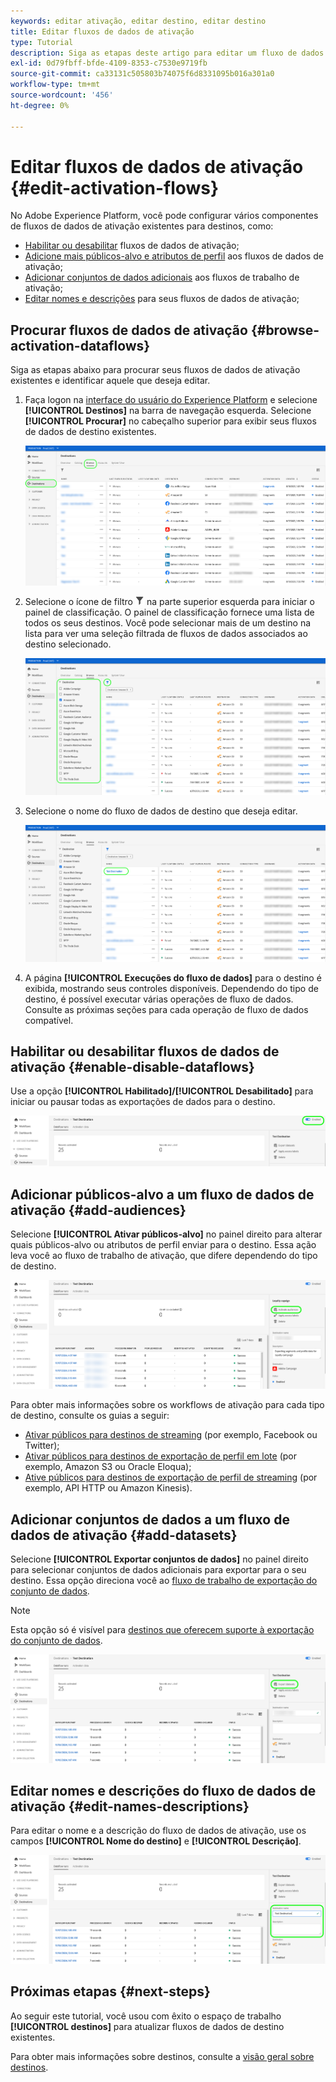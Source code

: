 ```yaml
---
keywords: editar ativação, editar destino, editar destino
title: Editar fluxos de dados de ativação
type: Tutorial
description: Siga as etapas deste artigo para editar um fluxo de dados de ativação existente no Adobe Experience Platform.
exl-id: 0d79fbff-bfde-4109-8353-c7530e9719fb
source-git-commit: ca33131c505803b74075f6d8331095b016a301a0
workflow-type: tm+mt
source-wordcount: '456'
ht-degree: 0%

---
```


# Editar fluxos de dados de ativação {#edit-activation-flows}

No Adobe Experience Platform, você pode configurar vários componentes de fluxos de dados de ativação existentes para destinos, como:

* [Habilitar ou desabilitar](#enable-disable-dataflows) fluxos de dados de ativação;
* [Adicione mais públicos-alvo e atributos de perfil](#add-audiences) aos fluxos de dados de ativação;
* [Adicionar conjuntos de dados adicionais](#add-datasets) aos fluxos de trabalho de ativação;
* [Editar nomes e descrições](#edit-names-descriptions) para seus fluxos de dados de ativação;

<!-- * [Apply access labels](#apply-access-labels) to exported data; -->

## Procurar fluxos de dados de ativação {#browse-activation-dataflows}

Siga as etapas abaixo para procurar seus fluxos de dados de ativação existentes e identificar aquele que deseja editar.

1. Faça logon na [interface do usuário do Experience Platform](https://platform.adobe.com/) e selecione **[!UICONTROL Destinos]** na barra de navegação esquerda. Selecione **[!UICONTROL Procurar]** no cabeçalho superior para exibir seus fluxos de dados de destino existentes.

   ![Procurar destinos](../assets/ui/edit-activation/browse-destinations.png)

2. Selecione o ícone de filtro ![Ícone de filtro](../../images/icons/filter.png) na parte superior esquerda para iniciar o painel de classificação. O painel de classificação fornece uma lista de todos os seus destinos. Você pode selecionar mais de um destino na lista para ver uma seleção filtrada de fluxos de dados associados ao destino selecionado.

   ![Filtrar destinos](../assets/ui/edit-activation/filter-destinations.png)

3. Selecione o nome do fluxo de dados de destino que deseja editar.

   ![Selecionar destino](../assets/ui/edit-activation/destination-select.png)

4. A página **[!UICONTROL Execuções do fluxo de dados]** para o destino é exibida, mostrando seus controles disponíveis. Dependendo do tipo de destino, é possível executar várias operações de fluxo de dados. Consulte as próximas seções para cada operação de fluxo de dados compatível.

## Habilitar ou desabilitar fluxos de dados de ativação {#enable-disable-dataflows}

Use a opção **[!UICONTROL Habilitado]/[!UICONTROL Desabilitado]** para iniciar ou pausar todas as exportações de dados para o destino.

![Imagem da interface do Experience Platform mostrando a alternância de execução do fluxo de dados Habilitado/Desabilitado.](../assets/ui/edit-activation/enable-toggle.png)

## Adicionar públicos-alvo a um fluxo de dados de ativação {#add-audiences}

Selecione **[!UICONTROL Ativar públicos-alvo]** no painel direito para alterar quais públicos-alvo ou atributos de perfil enviar para o destino. Essa ação leva você ao fluxo de trabalho de ativação, que difere dependendo do tipo de destino.

![imagem da interface do usuário do Experience Platform mostrando a opção de execução do fluxo de dados Ativar públicos-alvo.](../assets/ui/edit-activation/activate-audiences.png)

Para obter mais informações sobre os workflows de ativação para cada tipo de destino, consulte os guias a seguir:

* [Ativar públicos para destinos de streaming](./activate-segment-streaming-destinations.md) (por exemplo, Facebook ou Twitter);
* [Ativar públicos para destinos de exportação de perfil em lote](./activate-batch-profile-destinations.md) (por exemplo, Amazon S3 ou Oracle Eloqua);
* [Ative públicos para destinos de exportação de perfil de streaming](./activate-streaming-profile-destinations.md) (por exemplo, API HTTP ou Amazon Kinesis).

## Adicionar conjuntos de dados a um fluxo de dados de ativação {#add-datasets}

Selecione **[!UICONTROL Exportar conjuntos de dados]** no painel direito para selecionar conjuntos de dados adicionais para exportar para o seu destino. Essa opção direciona você ao [fluxo de trabalho de exportação do conjunto de dados](export-datasets.md).

>[!NOTE]
>
>Esta opção só é visível para [destinos que oferecem suporte à exportação do conjunto de dados](export-datasets.md#supported-destinations).

![Imagem da interface do usuário do Experience Platform mostrando a opção de execução do fluxo de dados Exportar conjuntos de dados.](../assets/ui/edit-activation/export-datasets.png)

<!-- ## Apply access labels {#apply-access-labels}

Select **[!UICONTROL Apply access labels]** to edit the data usage labels for the exported data. See the [data usage labels documentation](../../data-governance/labels/overview.md) to learn more.

![Experience Platform UI image showing the Export datasets dataflow run option.](../assets/ui/edit-activation/apply-access-labels.png) -->

## Editar nomes e descrições do fluxo de dados de ativação {#edit-names-descriptions}

Para editar o nome e a descrição do fluxo de dados de ativação, use os campos **[!UICONTROL Nome do destino]** e **[!UICONTROL Descrição]**.

![Detalhes do destino](../assets/ui/edit-activation/edit-destination-name-description.png)

## Próximas etapas {#next-steps}

Ao seguir este tutorial, você usou com êxito o espaço de trabalho **[!UICONTROL destinos]** para atualizar fluxos de dados de destino existentes.

Para obter mais informações sobre destinos, consulte a [visão geral sobre destinos](../catalog/overview.md).
